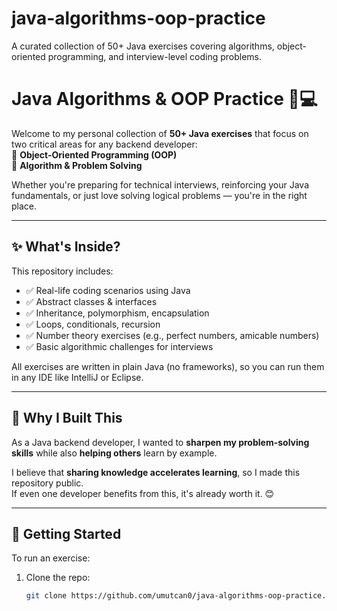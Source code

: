 # java-algorithms-oop-practice
A curated collection of 50+ Java exercises covering algorithms, object-oriented programming, and interview-level coding problems.

# Java Algorithms & OOP Practice 🧠💻

Welcome to my personal collection of **50+ Java exercises** that focus on two critical areas for any backend developer:  
🔸 **Object-Oriented Programming (OOP)**  
🔸 **Algorithm & Problem Solving**

Whether you're preparing for technical interviews, reinforcing your Java fundamentals, or just love solving logical problems — you're in the right place.

---

## ✨ What's Inside?

This repository includes:

- ✅ Real-life coding scenarios using Java
- ✅ Abstract classes & interfaces
- ✅ Inheritance, polymorphism, encapsulation
- ✅ Loops, conditionals, recursion
- ✅ Number theory exercises (e.g., perfect numbers, amicable numbers)
- ✅ Basic algorithmic challenges for interviews

All exercises are written in plain Java (no frameworks), so you can run them in any IDE like IntelliJ or Eclipse.

---

## 🎯 Why I Built This

As a Java backend developer, I wanted to **sharpen my problem-solving skills** while also **helping others** learn by example.

I believe that **sharing knowledge accelerates learning**, so I made this repository public.  
If even one developer benefits from this, it's already worth it. 😊

---

## 🚀 Getting Started

To run an exercise:

1. Clone the repo:
   ```bash
   git clone https://github.com/umutcan0/java-algorithms-oop-practice.git
